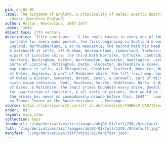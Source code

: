 ```yaml
---
pid: obj02-01
label: The kingdome of England, & principality of Wales, exactly described whith every
  sheere [Northern England]
author: Hollar, Wenceslaus, 1607-1677
_date: '1644'
object_type: 17th century
description: 'Title continues: ''& the small townes in every one of them in six mappes,
  portable for every mans pocket, the first beginning in Scotland & one sheere in
  England, Northumberland, & so to Newcastle; the second hath his head at Newcastle
  & extendeth it selfe, all Durham, Westmoreland, Cumberland, Yorkeshire, Lancastshire
  & part of Lincolne shire; the third hath Norfolke, Suffolke, Cambridge, Bedford,
  Hartford, Buckingham, Oxford, Northampton, Warwicke, Huntington, Lecester & Rutland,
  parte of Lincolne, Nottingham, Darby, Glocester, Barkeshire & Essex; the fourth
  map runnes it selfe, all Shropshire, Cheshire, Stafford, Wocester, Heriford most
  of Wales, Anglesey, & part of Pembroke shire; the fift [sic] map, houldeth the south
  of Wales & Gloster, Somerset, dorset, Devon, & Cornwall, part of Wiltshire; the
  sixth mappe containes, Kent, Southsex, Surrey, Middlesex, Barke, & Hampshire, part
  of Essex, & Wiltshire, the small prikes boundeth every shire. Usefull for all com[m]anders
  for quarteringe of souldiers, & all sorts of persons, that would be informed, where
  the armies be; never so commodiously drawne before this, 1644''. London? : Sold
  by Thomas Ienner at the South entrance ... Exchange.'
source: https://librarysearch.cardiff.ac.uk/permalink/44WHELF_CAR/1fseqj3/alma9911990016502420
order: '01'
layout: maps_item
collection: maps
thumbnail: "/img/derivatives/iiif/images/obj02-01/full/250,/0/default.jpg"
full: "/img/derivatives/iiif/images/obj02-01/full/1140,/0/default.jpg"
manifest: "/img/derivatives/iiif/obj02-01/manifest.json"
---
```

